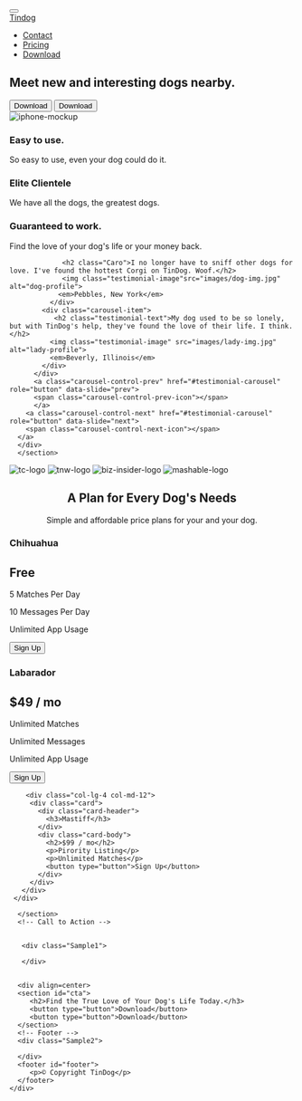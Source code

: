 <!DOCTYPE html>
<html>
   <head>
      <meta charset="utf-8">
      <title>TinDog</title>
      <link rel="stylesheet" href="css/styles.css">
      <!-- Font Aweswome-->
      <link rel="stylesheet" href="https://cdn.jsdelivr.net/npm/@fortawesome/fontawesome-free@5.15.4/css/fontawesome.min.css" integrity="sha384-jLKHWM3JRmfMU0A5x5AkjWkw/EYfGUAGagvnfryNV3F9VqM98XiIH7VBGVoxVSc7" crossorigin="anonymous">
      <!--Bootstrap-->
      <link rel="stylesheet" href="https://maxcdn.bootstrapcdn.com/bootstrap/4.0.0/css/bootstrap.min.css" integrity="sha384-Gn5384xqQ1aoWXA+058RXPxPg6fy4IWvTNh0E263XmFcJlSAwiGgFAW/dAiS6JXm" crossorigin="anonymous">
      <link href="https://fonts.googleapis.com/css2?family=Montserrat:wght@100&family=Ubuntu:wght@300&display=swap" rel="stylesheet">
   </head>
   <body>
      <section id="title">
         <div class="container-fluid">
           <!--NavBar -->
            <nav class="navbar-expand-lg navbar-light">
               <button class="navbar-toggler" type="button" data-toggle="collapse" data-target="#navbarTogglerDemo01" aria-controls="navbarTogglerDemo01" aria-expanded="false" aria-label="Toggle navigation">
               <span class="navbar-toggler-icon"></span>
               </button>
               <div class="collapse navbar-collapse" id="navbarTogglerDemo01">
                  <a class="navbar-brand" href=" ">Tindog</a>
                  <ul class="navbar-nav ml-auto">
                     <li class="nav-item">
                        <a class="nav-link" href=" ">Contact</a>
                     </li>
                     <li class="nav-item">
                        <a class="nav-link" href=" ">Pricing</a>
                     </li>
                     <li class="nav-item">
                        <a class="nav-link" href=" ">Download</a>
                     </li>
                  </ul>
            </nav>
            <!-- Title -->
            <div class="photo">
            <div class="row">
            <!-- Grid -->
               <div class="col-lg-6">
                  <h1 class="bigheading">Meet new and interesting dogs nearby.</h1>
                  <button type="button" class="btn btn-dark"><i class="fa-brands fa-apple"></i>Download</button>
                  <button type="button" class="btn btn-outline-light"><i class="fa-brands fa-apple"></i>Download</button>
               </div>
               <div class="col-lg-6">
                  <img src="images/iphone6.png" alt="iphone-mockup" class="title-image">
               </div>
             </div>
           </div>
            </div>
        </div>
      </section>
      <!-- Features -->
      <section id="features">
         <div class="row">
            <div class="feature-box col-lg-4">
               <h3>Easy to use.</h3>
               <p>So easy to use, even your dog could do it.</p>
            </div>
            <div class="feature-box col-lg-4">
               <h3>Elite Clientele</h3>
               <p>We have all the dogs, the greatest dogs.</p>
            </div>
            <div class="feature-box col-lg-4">
               <h3>Guaranteed to work.</h3>
               <p>Find the love of your dog's life or your money back.</p>
            </div>
         </div>
      </section>
      <!-- Testimonials -->
      <section id="testimonials">
         <div id="testimonial-carousel" class="carousel slide" data-ride="false">
            <div class="carousel-inner">
               <div class="carousel-item active">

                 <h2 class="Caro">I no longer have to sniff other dogs for love. I've found the hottest Corgi on TinDog. Woof.</h2>
                 <img class="testimonial-image"src="images/dog-img.jpg" alt="dog-profile">
                <em>Pebbles, New York</em>
              </div>
            <div class="carousel-item">
               <h2 class="testimonial-text">My dog used to be so lonely, but with TinDog's help, they've found the love of their life. I think.</h2>
              <img class="testimonial-image" src="images/lady-img.jpg" alt="lady-profile">
              <em>Beverly, Illinois</em>
            </div>
          </div>
          <a class="carousel-control-prev" href="#testimonial-carousel" role="button" data-slide="prev">
          <span class="carousel-control-prev-icon"></span>
          </a>
        <a class="carousel-control-next" href="#testimonial-carousel" role="button" data-slide="next">
        <span class="carousel-control-next-icon"></span>
      </a>
      </div>
      </section>


</section>
      <!-- Press -->
      <section id="press">
         <img class="press-logo" src="images/techcrunch.png" alt="tc-logo">
         <img  class="press-logo" src="images/tnw.png" alt="tnw-logo">
         <img class="press-logo" src="images/bizinsider.png" alt="biz-insider-logo">
         <img class="press-logo" src="images/mashable.png" alt="mashable-logo">
      </section>
      <!-- Pricing -->
      <section id="pricing">
        <div class="Hello">
        </div>
        <div class="desc"align=center>
         <h2>A Plan for Every Dog's Needs</h2>
         <p>Simple and affordable price plans for your and your dog.</p>
       </div>
        <div class="Hii">
        </div>
         <div class="row">
         <div class="col-lg-4 col-md-6">
         <div class="card">
           <div class="card-header">
             <h3>Chihuahua</h3>
           </div>
           <div class="card-body">
             <h2>Free</h2>
             <p>5 Matches Per Day</p>
             <p>10 Messages Per Day</p>
             <p>Unlimited App Usage</p>
             <button type="button">Sign Up</button>
           </div>
         </div>
       </div>
        <div class="col-lg-4 col-md-6">
         <div class="card">
           <div class="card-header">
             <h3>Labarador</h3>
           </div>
           <div class="card-body">
             <h2>$49 / mo</h2>
             <p>Unlimited Matches</p>
             <p>Unlimited Messages</p>
             <p>Unlimited App Usage</p>
             <button type="button">Sign Up</button>
           </div>
         </div>
       </div>

        <div class="col-lg-4 col-md-12">
         <div class="card">
           <div class="card-header">
             <h3>Mastiff</h3>
           </div>
           <div class="card-body">
             <h2>$99 / mo</h2>
             <p>Pirority Listing</p>
             <p>Unlimited Matches</p>
             <button type="button">Sign Up</button>
           </div>
         </div>
       </div>
     </div>

      </section>
      <!-- Call to Action -->


       <div class="Sample1">

       </div>


      <div align=center>
      <section id="cta">
         <h2>Find the True Love of Your Dog's Life Today.</h3>
         <button type="button">Download</button>
         <button type="button">Download</button>
      </section>
      <!-- Footer -->
      <div class="Sample2">

      </div>
      <footer id="footer">
         <p>© Copyright TinDog</p>
      </footer>
    </div>
   </body>
</html>
